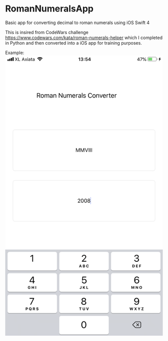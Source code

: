 # RomanNumeralsApp

Basic app for converting decimal to roman numerals using iOS Swift 4

This is insired from CodeWars challenge https://www.codewars.com/kata/roman-numerals-helper which I completed in Python and then converted into a iOS app for training purposes.

Example:
![Image of Roman Numerals App](app_example.PNG)
